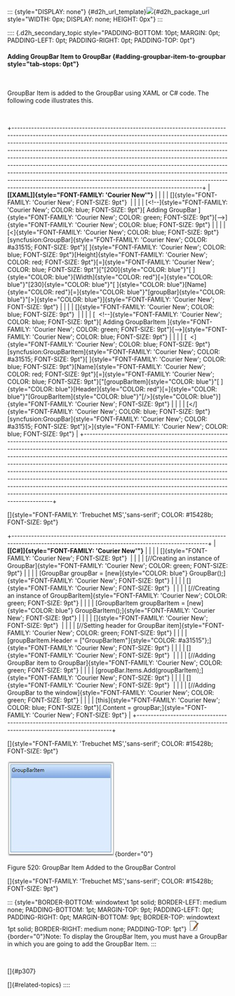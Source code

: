 ::: {style="DISPLAY: none"}
[](ms-xhelp:///?Id=d2h_url_template){#d2h_url_template}![](!package_url!){#d2h_package_url style="WIDTH: 0px; DISPLAY: none; HEIGHT: 0px"}
:::

:::: {.d2h_secondary_topic style="PADDING-BOTTOM: 10pt; MARGIN: 0pt; PADDING-LEFT: 0pt; PADDING-RIGHT: 0pt; PADDING-TOP: 0pt"}
#### Adding GroupBar Item to GroupBar {#adding-groupbar-item-to-groupbar style="tab-stops: 0pt"}

 

GroupBar Item is added to the GroupBar using XAML or C# code. The following code illustrates this.

 

+-------------------------------------------------------------------------------------------------------------------------------------------------------------------------------------------------------------------------------------------------------------------------------------------------------------------------------------------------------------------------------------------------------------------------------------------------------------------------------------------------------------------------------------------------------------------------------------------------------------------------------------------------------------------------------------------------------------------+
| **[\[XAML\]]{style="FONT-FAMILY: 'Courier New'"}**                                                                                                                                                                                                                                                                                                                                                                                                                                                                                                                                                                                                                                                                |
|                                                                                                                                                                                                                                                                                                                                                                                                                                                                                                                                                                                                                                                                                                                   |
| []{style="FONT-FAMILY: 'Courier New'; FONT-SIZE: 9pt"}                                                                                                                                                                                                                                                                                                                                                                                                                                                                                                                                                                                                                                                            |
|                                                                                                                                                                                                                                                                                                                                                                                                                                                                                                                                                                                                                                                                                                                   |
| [\<!\--]{style="FONT-FAMILY: 'Courier New'; COLOR: blue; FONT-SIZE: 9pt"}[ Adding GroupBar ]{style="FONT-FAMILY: 'Courier New'; COLOR: green; FONT-SIZE: 9pt"}[\--\>]{style="FONT-FAMILY: 'Courier New'; COLOR: blue; FONT-SIZE: 9pt"}                                                                                                                                                                                                                                                                                                                                                                                                                                                                            |
|                                                                                                                                                                                                                                                                                                                                                                                                                                                                                                                                                                                                                                                                                                                   |
| [\<]{style="FONT-FAMILY: 'Courier New'; COLOR: blue; FONT-SIZE: 9pt"}[syncfusion:GroupBar]{style="FONT-FAMILY: 'Courier New'; COLOR: #a31515; FONT-SIZE: 9pt"}[ ]{style="FONT-FAMILY: 'Courier New'; COLOR: blue; FONT-SIZE: 9pt"}[Height]{style="FONT-FAMILY: 'Courier New'; COLOR: red; FONT-SIZE: 9pt"}[=]{style="FONT-FAMILY: 'Courier New'; COLOR: blue; FONT-SIZE: 9pt"}[\"[200]{style="COLOR: blue"}\"[ ]{style="COLOR: blue"}[Width]{style="COLOR: red"}[=]{style="COLOR: blue"}\"[230]{style="COLOR: blue"}\"[ ]{style="COLOR: blue"}[Name]{style="COLOR: red"}[=]{style="COLOR: blue"}\"[groupBar]{style="COLOR: blue"}\"[\>]{style="COLOR: blue"}]{style="FONT-FAMILY: 'Courier New'; FONT-SIZE: 9pt"} |
|                                                                                                                                                                                                                                                                                                                                                                                                                                                                                                                                                                                                                                                                                                                   |
| []{style="FONT-FAMILY: 'Courier New'; COLOR: blue; FONT-SIZE: 9pt"}                                                                                                                                                                                                                                                                                                                                                                                                                                                                                                                                                                                                                                               |
|                                                                                                                                                                                                                                                                                                                                                                                                                                                                                                                                                                                                                                                                                                                   |
| [  \<!\--]{style="FONT-FAMILY: 'Courier New'; COLOR: blue; FONT-SIZE: 9pt"}[ Adding GroupBarItem ]{style="FONT-FAMILY: 'Courier New'; COLOR: green; FONT-SIZE: 9pt"}[\--\>]{style="FONT-FAMILY: 'Courier New'; COLOR: blue; FONT-SIZE: 9pt"}                                                                                                                                                                                                                                                                                                                                                                                                                                                                      |
|                                                                                                                                                                                                                                                                                                                                                                                                                                                                                                                                                                                                                                                                                                                   |
| [  \<]{style="FONT-FAMILY: 'Courier New'; COLOR: blue; FONT-SIZE: 9pt"}[syncfusion:GroupBarItem]{style="FONT-FAMILY: 'Courier New'; COLOR: #a31515; FONT-SIZE: 9pt"}[ ]{style="FONT-FAMILY: 'Courier New'; COLOR: blue; FONT-SIZE: 9pt"}[Name]{style="FONT-FAMILY: 'Courier New'; COLOR: red; FONT-SIZE: 9pt"}[=]{style="FONT-FAMILY: 'Courier New'; COLOR: blue; FONT-SIZE: 9pt"}[\"[groupBarItem]{style="COLOR: blue"}\"[ ]{style="COLOR: blue"}[Header]{style="COLOR: red"}[=]{style="COLOR: blue"}\"[GroupBarItem]{style="COLOR: blue"}\"[/\>]{style="COLOR: blue"}]{style="FONT-FAMILY: 'Courier New'; FONT-SIZE: 9pt"}                                                                                      |
|                                                                                                                                                                                                                                                                                                                                                                                                                                                                                                                                                                                                                                                                                                                   |
| [\</]{style="FONT-FAMILY: 'Courier New'; COLOR: blue; FONT-SIZE: 9pt"}[syncfusion:GroupBar]{style="FONT-FAMILY: 'Courier New'; COLOR: #a31515; FONT-SIZE: 9pt"}[\>]{style="FONT-FAMILY: 'Courier New'; COLOR: blue; FONT-SIZE: 9pt"}                                                                                                                                                                                                                                                                                                                                                                                                                                                                              |
+-------------------------------------------------------------------------------------------------------------------------------------------------------------------------------------------------------------------------------------------------------------------------------------------------------------------------------------------------------------------------------------------------------------------------------------------------------------------------------------------------------------------------------------------------------------------------------------------------------------------------------------------------------------------------------------------------------------------+

[]{style="FONT-FAMILY: 'Trebuchet MS','sans-serif'; COLOR: #15428b; FONT-SIZE: 9pt"} 

+---------------------------------------------------------------------------------------------------------------------------------------------------+
| **[\[C#\]]{style="FONT-FAMILY: 'Courier New'"}**                                                                                                  |
|                                                                                                                                                   |
| []{style="FONT-FAMILY: 'Courier New'; FONT-SIZE: 9pt"}                                                                                            |
|                                                                                                                                                   |
| [//Creating an instance of GroupBar]{style="FONT-FAMILY: 'Courier New'; COLOR: green; FONT-SIZE: 9pt"}                                            |
|                                                                                                                                                   |
| [GroupBar groupBar = [new]{style="COLOR: blue"} GroupBar();]{style="FONT-FAMILY: 'Courier New'; FONT-SIZE: 9pt"}                                  |
|                                                                                                                                                   |
| []{style="FONT-FAMILY: 'Courier New'; FONT-SIZE: 9pt"}                                                                                            |
|                                                                                                                                                   |
| [//Creating an instance of GroupBarItem]{style="FONT-FAMILY: 'Courier New'; COLOR: green; FONT-SIZE: 9pt"}                                        |
|                                                                                                                                                   |
| [GroupBarItem groupBarItem = [new]{style="COLOR: blue"} GroupBarItem();]{style="FONT-FAMILY: 'Courier New'; FONT-SIZE: 9pt"}                      |
|                                                                                                                                                   |
| []{style="FONT-FAMILY: 'Courier New'; FONT-SIZE: 9pt"}                                                                                            |
|                                                                                                                                                   |
| [//Setting header for GroupBar item]{style="FONT-FAMILY: 'Courier New'; COLOR: green; FONT-SIZE: 9pt"}                                            |
|                                                                                                                                                   |
| [groupBarItem.Header = [\"GroupBarItem\"]{style="COLOR: #a31515"};]{style="FONT-FAMILY: 'Courier New'; FONT-SIZE: 9pt"}                           |
|                                                                                                                                                   |
| []{style="FONT-FAMILY: 'Courier New'; FONT-SIZE: 9pt"}                                                                                            |
|                                                                                                                                                   |
| [//Adding GroupBar item to GroupBar]{style="FONT-FAMILY: 'Courier New'; COLOR: green; FONT-SIZE: 9pt"}                                            |
|                                                                                                                                                   |
| [groupBar.Items.Add(groupBarItem);]{style="FONT-FAMILY: 'Courier New'; FONT-SIZE: 9pt"}                                                           |
|                                                                                                                                                   |
| []{style="FONT-FAMILY: 'Courier New'; FONT-SIZE: 9pt"}                                                                                            |
|                                                                                                                                                   |
| [//Adding GroupBar to the window]{style="FONT-FAMILY: 'Courier New'; COLOR: green; FONT-SIZE: 9pt"}                                               |
|                                                                                                                                                   |
| [this]{style="FONT-FAMILY: 'Courier New'; COLOR: blue; FONT-SIZE: 9pt"}[.Content = groupBar;]{style="FONT-FAMILY: 'Courier New'; FONT-SIZE: 9pt"} |
+---------------------------------------------------------------------------------------------------------------------------------------------------+

[]{style="FONT-FAMILY: 'Trebuchet MS','sans-serif'; COLOR: #15428b; FONT-SIZE: 9pt"} 

![](ImagesExt/image30_478.jpg){border="0"}

Figure 520: GroupBar Item Added to the GroupBar Control

[]{style="FONT-FAMILY: 'Trebuchet MS','sans-serif'; COLOR: #15428b; FONT-SIZE: 9pt"} 

::: {style="BORDER-BOTTOM: windowtext 1pt solid; BORDER-LEFT: medium none; PADDING-BOTTOM: 1pt; MARGIN-TOP: 9pt; PADDING-LEFT: 0pt; PADDING-RIGHT: 0pt; MARGIN-BOTTOM: 9pt; BORDER-TOP: windowtext 1pt solid; BORDER-RIGHT: medium none; PADDING-TOP: 1pt"}
![](ImagesExt/image30_5.jpg){border="0"}Note: To display the GroupBar Item, you must have a GroupBar in which you are going to add the GroupBar Item.
:::

 

[]{#p307} 

[]{#related-topics}
::::
